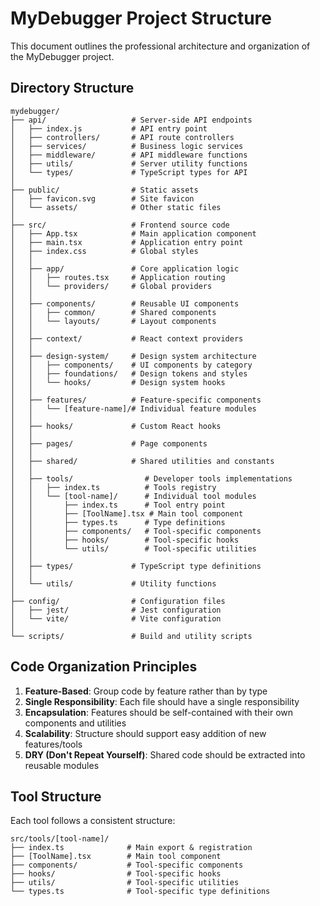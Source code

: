 # MyDebugger Project Structure

This document outlines the professional architecture and organization of the MyDebugger project.

## Directory Structure

```
mydebugger/
├── api/                   # Server-side API endpoints
│   ├── index.js           # API entry point
│   ├── controllers/       # API route controllers
│   ├── services/          # Business logic services
│   ├── middleware/        # API middleware functions
│   ├── utils/             # Server utility functions
│   └── types/             # TypeScript types for API
│
├── public/                # Static assets
│   ├── favicon.svg        # Site favicon
│   └── assets/            # Other static files
│
├── src/                   # Frontend source code
│   ├── App.tsx            # Main application component
│   ├── main.tsx           # Application entry point
│   ├── index.css          # Global styles
│   │
│   ├── app/               # Core application logic
│   │   ├── routes.tsx     # Application routing
│   │   └── providers/     # Global providers
│   │
│   ├── components/        # Reusable UI components
│   │   ├── common/        # Shared components
│   │   └── layouts/       # Layout components
│   │
│   ├── context/           # React context providers
│   │
│   ├── design-system/     # Design system architecture
│   │   ├── components/    # UI components by category
│   │   ├── foundations/   # Design tokens and styles
│   │   └── hooks/         # Design system hooks
│   │
│   ├── features/          # Feature-specific components
│   │   └── [feature-name]/# Individual feature modules
│   │
│   ├── hooks/             # Custom React hooks
│   │
│   ├── pages/             # Page components
│   │
│   ├── shared/            # Shared utilities and constants
│   │
│   ├── tools/                # Developer tools implementations
│   │   ├── index.ts          # Tools registry
│   │   └── [tool-name]/      # Individual tool modules
│   │       ├── index.ts      # Tool entry point
│   │       ├── [ToolName].tsx # Main tool component
│   │       ├── types.ts      # Type definitions
│   │       ├── components/   # Tool-specific components
│   │       ├── hooks/        # Tool-specific hooks
│   │       └── utils/        # Tool-specific utilities
│   │
│   ├── types/             # TypeScript type definitions
│   │
│   └── utils/             # Utility functions
│
├── config/                # Configuration files
│   ├── jest/              # Jest configuration
│   └── vite/              # Vite configuration
│
└── scripts/               # Build and utility scripts
```

## Code Organization Principles

1. **Feature-Based**: Group code by feature rather than by type
2. **Single Responsibility**: Each file should have a single responsibility
3. **Encapsulation**: Features should be self-contained with their own components and utilities
4. **Scalability**: Structure should support easy addition of new features/tools
5. **DRY (Don't Repeat Yourself)**: Shared code should be extracted into reusable modules

## Tool Structure

Each tool follows a consistent structure:

```
src/tools/[tool-name]/
├── index.ts              # Main export & registration
├── [ToolName].tsx        # Main tool component
├── components/           # Tool-specific components
├── hooks/                # Tool-specific hooks
├── utils/                # Tool-specific utilities
└── types.ts              # Tool-specific type definitions
```
